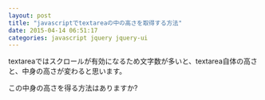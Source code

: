 ```yaml
---
layout: post
title: "javascriptでtextareaの中の高さを取得する方法"
date: 2015-04-14 06:51:17
categories: javascript jquery jquery-ui
---
```

<p>textareaではスクロールが有効になるため文字数が多いと、textarea自体の高さと、中身の高さが変わると思います。</p>

<p>この中身の高さを得る方法はありますか?</p>
